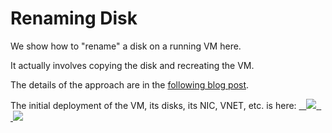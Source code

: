 #	Renaming Disk

We show how to "rename" a disk on a running VM here.

It actually involves copying the disk and recreating the VM.

The details of the approach are in the [following blog post](http://vincentlauzon.com/2017/10/16/renaming-virtual-machine-disks).

The initial deployment of the VM, its disks, its NIC, VNET, etc.  is here:
<a href="https://portal.azure.com/#create/Microsoft.Template/uri/https%3A%2F%2Fraw.githubusercontent.com%2Fvplauzon%2FAzureVMs%2Fmaster%2FRenamingDiskSol%2FRenamingDisk%2FInitialDeploy.json" target="_blank">
    <img src="http://azuredeploy.net/deploybutton.png"/>
</a>
<a href="http://armviz.io/#/?load=https%3A%2F%2Fraw.githubusercontent.com%2Fvplauzon%2FAzureVMs%2Fmaster%2FRenamingDiskSol%2FRenamingDisk%2FInitialDeploy.json" target="_blank">
    <img src="http://armviz.io/visualizebutton.png"/>
</a>
